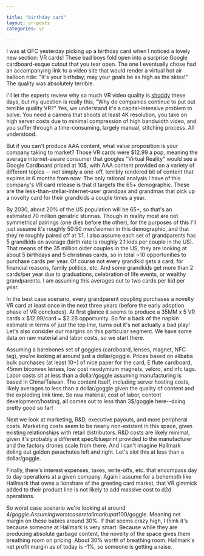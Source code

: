 ```yaml
---

title: "birthday card"
layout: vr-posts
categories: vr

---
```


I was at QFC yesterday picking up a birthday card when I noticed a lovely new section: VR cards! These bad boys fold open into a surprise Google cardboard-esque cutout that you tear open. The one I eventually chose had an accompanying link to a video site that would render a virtual hot air balloon ride: "It's your birthday; may your goals be as high as the skies!" The quality was absolutely terrible. 

I'll let the experts review why so much VR video quality is [shoddy](https://medium.com/visbit/why-do-all-the-360-vr-videos-today-look-so-pixelated-b1ab3cba6f95) these days, but my question is really this, "Why do companies continue to put out terrible quality VR?" Yes, we understand it's a capital-intensive problem to solve. You need a camera that shoots at least 4K resolution, you take on high server costs due to minimal compression of high bandwidth video, and you suffer through a time-consuming, largely manual, stitching process. All understood. 

But if you can't produce AAA content, what value proposition is your company taking to market? Those VR cards were $12.99 a pop, meaning the average internet-aware consumer that googles "Virtual Reality" would see a Google Cardboard priced at 10$, with AAA content provided on a variety of different topics -- not simply a one-off, terribly rendered bit of content that expires in 6 months from now. The only rational analysis I have of this company's VR card release is that it targets the 65+ demographic. These are the less-than-stellar-internet-user grandpas and grandmas that pick up a novelty card for their grandkids a couple times a year. 

By 2030, about 20% of the US population will be 65+, so that's an estimated 70 million geriatric stunnas. Though in reality most are not symmetrical pairings (one dies before the other), for the purposes of this I'll just assume it's roughly 50:50 men/women in this demographic, and that they're roughly paired off at 1:1. I also assume each set of grandparents has 5 grandkids on average (birth rate is roughly 2.1 kids per couple in the US). That means of the 35 million older couples in the US, they are looking at about 5 birthdays and 5 christmas cards, so in total ~10 opportunities to purchase cards per year. Of course not every grandkid gets a card, for financial reasons, family politics, etc. And some grandkids get more than 2 cards/per year due to graduations, celebration of life events, or wealthy grandparents. I am assuming this averages out to two cards per kid per year.

In the best case scenario, every grandparent coupling purchases a novelty VR card at least once in the next three years (before the early adoption phase of VR concludes). At first glance it seems to produce a 35MM x 5 VR cards x $12.99/card = $2.2B opportunity. So for a back of the napkin estimate in terms of just the top line, turns out it's not actually a bad play! Let's also consider our margins on this particular segment. We have some data on raw material and labor costs, so we start there. 

Assuming a barebones set of goggles (cardboard, lenses, magnet, NFC tag), you're looking at around just a dollar/goggle. Prices based on alibaba bulk purchases (at least 10+) of nice paper for the card, E flute cardboard, 45mm biconvex lenses, low cost neodymium magnets, velcro, and nfc tags. Labor costs sit at less than a dollar/goggle assuming manufacturing is based in China/Taiwan. The content itself, including server hosting costs, likely averages to less than a dollar/goggle given the quality of content and the exploding link time. So raw material, cost of labor, content development/hosting, all comes out to less than 3$/goggle here--doing pretty good so far! 

Next we look at marketing, R&D, executive payouts, and more peripheral costs. Marketing costs seem to be nearly non-existent in this space, given existing relationships with retail distributors. R&D costs are likely minimal, given it's probably a different spec/blueprint provided to the manufacturer and the factory drones scale from there. And I can't imagine Hallmark doling out golden parachutes left and right. Let's slot this at less than a dollar/goggle.

Finally, there's interest expenses, taxes, write-offs, etc. that encompass day to day operations at a given company. Again I assume for a behemoth like Hallmark that owns a lionshare of the greeting card market, that VR gimmick added to their product line is not likely to add massive cost to d2d operations. 

So worst case scenario we're looking at around 4$/goggle. Assuming worst case retail markup at 100% we're still at 8$/goggle. Meaning net margin on these babies around 30%. If that seems crazy high, I think it's because someone at Hallmark is very smart. Because while they are producing absolute garbage content, the novelty of the space gives them breathing room on pricing. About 30% worth of breathing room. Hallmark's net profit margin as of today is -1%, so someone is getting a raise. 
